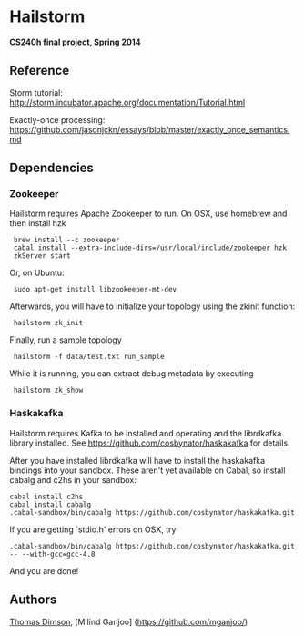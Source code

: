 # Hailstorm

**CS240h final project, Spring 2014**

## Reference
Storm tutorial: http://storm.incubator.apache.org/documentation/Tutorial.html

Exactly-once processing: https://github.com/jasonjckn/essays/blob/master/exactly_once_semantics.md

## Dependencies

### Zookeeper
Hailstorm requires Apache Zookeeper to run. On OSX, use homebrew and then install hzk

     brew install --c zookeeper
     cabal install --extra-include-dirs=/usr/local/include/zookeeper hzk
     zkServer start

Or, on Ubuntu:

     sudo apt-get install libzookeeper-mt-dev


Afterwards, you will have to initialize your topology using the zkinit function:

     hailstorm zk_init

Finally, run a sample topology

     hailstorm -f data/test.txt run_sample

While it is running, you can extract debug metadata by executing

     hailstorm zk_show

### Haskakafka
Hailstorm requires Kafka to be installed and operating and the librdkafka library 
installed. See https://github.com/cosbynator/haskakafka for details.

After you have installed librdkafka will have to install the haskakafka bindings
into your sandbox. These aren't yet available on Cabal, so install cabalg and c2hs 
in your sandbox:
    
    cabal install c2hs
    cabal install cabalg 
    .cabal-sandbox/bin/cabalg https://github.com/cosbynator/haskakafka.git

If you are getting `stdio.h' errors on OSX, try

    .cabal-sandbox/bin/cabalg https://github.com/cosbynator/haskakafka.git -- --with-gcc=gcc-4.8


And you are done!

## Authors
[Thomas Dimson](https://github.com/cosbynator/),
[Milind Ganjoo] (https://github.com/mganjoo/)

